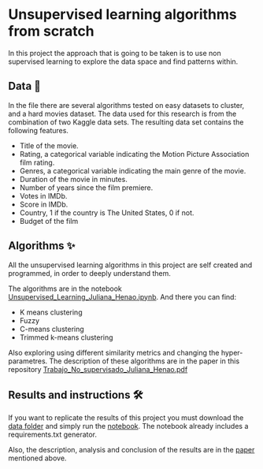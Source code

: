 # Unsupervised learning algorithms from scratch

In this project the approach that is going to be taken is to use non supervised learning to explore the data space and find patterns within. 

## Data 🍖
In the file there are several algorithms tested on easy datasets to cluster, and a hard movies dataset.
The data used for this research is from the combination of two Kaggle data sets. The resulting data set contains the following features.
- Title of the movie.
- Rating, a categorical variable indicating the Motion Picture Association film rating.
- Genres, a categorical variable indicating the main genre of the movie.
- Duration of the movie in minutes.
- Number of years since the film premiere.
- Votes in IMDb.
- Score in IMDb.
- Country, 1 if the country is The United States, 0 if not.
- Budget of the film

## Algorithms ✨

All the unsupervised learning algorithms in this project are self created and programmed, in order to deeply understand them. 

The algorithms are in the notebook [Unsupervised_Learning_Juliana_Henao.ipynb](https://github.com/jhenaoa4/Unsupervised-learning-algorithms-from-scratch/blob/main/Unsupervised_Learning_Juliana_Henao.ipynb/). And there you can find:

- K means clustering
- Fuzzy
- C-means clustering
- Trimmed k-means clustering

Also exploring using different similarity metrics and changing the hyper-parametres. The description of these algorithms are in the paper in this repository 
[Trabajo_No_supervisado_Juliana_Henao.pdf](https://github.com/jhenaoa4/Unsupervised-learning-algorithms-from-scratch/blob/main/Trabajo_No_supervisado_Juliana_Henao.pdf)

## Results and instructions 🛠

If you want to replicate the results of this project you must download the [data folder](https://github.com/jhenaoa4/Unsupervised-learning-algorithms-from-scratch/tree/main/data) and simply run the [notebook]((https://github.com/jhenaoa4/Unsupervised-learning-algorithms-from-scratch/blob/main/Unsupervised_Learning_Juliana_Henao.ipynb/)). The notebook already includes a requirements.txt generator.

Also, the description, analysis and conclusion of the results are in the [paper](https://github.com/jhenaoa4/Unsupervised-learning-algorithms-from-scratch/blob/main/Trabajo_No_supervisado_Juliana_Henao.pdf) mentioned above.
